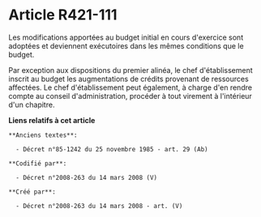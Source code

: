 # Article R421-111

Les modifications apportées au budget initial en cours d'exercice sont adoptées et deviennent exécutoires dans les mêmes
conditions que le budget.

Par exception aux dispositions du premier alinéa, le chef d'établissement inscrit au budget les augmentations de crédits
provenant de ressources affectées. Le chef d'établissement peut également, à charge d'en rendre compte au conseil
d'administration, procéder à tout virement à l'intérieur d'un chapitre.

**Liens relatifs à cet article**

	**Anciens textes**:

	  - Décret n°85-1242 du 25 novembre 1985 - art. 29 (Ab)

	**Codifié par**:

	  - Décret n°2008-263 du 14 mars 2008 (V)

	**Créé par**:

	  - Décret n°2008-263 du 14 mars 2008 - art. (V)
